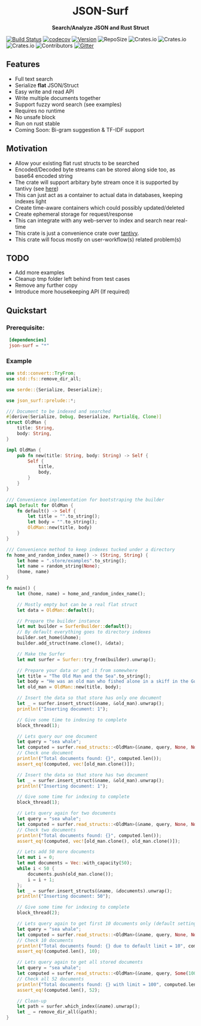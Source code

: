 <div align="center">
 <p><h1>JSON-Surf</h1> </p>
  <p><strong>Search/Analyze JSON and Rust Struct</strong> </p>
</div>

[![Build Status](https://travis-ci.org/sgrust01/json-surf.svg?branch=master)](https://travis-ci.org/sgrust01/json-surf)
[![codecov](https://codecov.io/gh/sgrust01/json-surf/branch/master/graph/badge.svg)](https://codecov.io/gh/sgrust01/json-surf)
[![Version](https://img.shields.io/badge/rustc-1.43.1+-blue.svg)](https://blog.rust-lang.org/2020/05/07/Rust.1.43.1.html) 
![RepoSize](https://img.shields.io/github/repo-size/sgrust01/json-surf)
![Crates.io](https://img.shields.io/crates/l/json-surf)
![Crates.io](https://img.shields.io/crates/v/json-surf)
![Crates.io](https://img.shields.io/crates/d/json-surf)
![Contributors](https://img.shields.io/github/contributors/sgrust01/json-surf)
[![Gitter](https://badges.gitter.im/json-surf/community.svg)](https://gitter.im/json-surf/community?utm_source=badge&utm_medium=badge&utm_campaign=pr-badge)


## Features
* Full text search
* Serialize __**flat**__ JSON/Struct
* Easy write and read API
* Write multiple documents together
* Support fuzzy word search (see examples)
* Requires no runtime
* No unsafe block
* Run on rust stable
* Coming Soon: Bi-gram suggestion & TF-IDF support

## Motivation
* Allow your existing flat rust structs to be searched
* Encoded/Decoded byte streams can be stored along side too, as base64 encoded string
* The crate will support arbitary byte stream once it is supported by tantivy (see [here](https://github.com/tantivy-search/tantivy/issues/832))
* This can just act as a container to actual data in databases, keeping indexes light
* Create time-aware containers which could possibly updated/deleted
* Create ephemeral storage for request/response
* This can integrate with any web-server to index and search near real-time
* This crate is just a convenience crate over [tantivy](https://github.com/tantivy-search/tantivy). 
* This crate will focus mostly on user-workflow(s) related problem(s)

## TODO
* Add more examples
* Cleanup tmp folder left behind from test cases
* Remove any further copy
* Introduce more housekeeping API (If required)


## Quickstart

### Prerequisite:

 ```toml
  [dependencies]
  json-surf = "*"
```

### Example
```rust
use std::convert::TryFrom;
use std::fs::remove_dir_all;

use serde::{Serialize, Deserialize};

use json_surf::prelude::*;

/// Document to be indexed and searched
#[derive(Serialize, Debug, Deserialize, PartialEq, Clone)]
struct OldMan {
    title: String,
    body: String,
}

impl OldMan {
    pub fn new(title: String, body: String) -> Self {
        Self {
            title,
            body,
        }
    }
}

/// Convenience implementation for bootstraping the builder
impl Default for OldMan {
    fn default() -> Self {
        let title = "".to_string();
        let body = "".to_string();
        OldMan::new(title, body)
    }
}

/// Convenience method to keep indexes tucked under a directory
fn home_and_random_index_name() -> (String, String) {
    let home = ".store/examples".to_string();
    let name = random_string(None);
    (home, name)
}

fn main() {
    let (home, name) = home_and_random_index_name();

    // Mostly empty but can be a real flat struct
    let data = OldMan::default();

    // Prepare the builder instance
    let mut builder = SurferBuilder::default();
    // By default everything goes to directory indexes
    builder.set_home(&home);
    builder.add_struct(name.clone(), &data);

    // Make the Surfer
    let mut surfer = Surfer::try_from(builder).unwrap();

    // Prepare your data or get it from somewhere
    let title = "The Old Man and the Sea".to_string();
    let body = "He was an old man who fished alone in a skiff in the Gulf Stream and he had gone eighty-four days now without taking a fish.".to_string();
    let old_man = OldMan::new(title, body);

    // Insert the data so that store has only one document
    let _ = surfer.insert_struct(&name, &old_man).unwrap();
    println!("Inserting document: 1");

    // Give some time to indexing to complete
    block_thread(1);

    // Lets query our one document
    let query = "sea whale";
    let computed = surfer.read_structs::<OldMan>(&name, query, None, None).unwrap().unwrap();
    // Check one document
    println!("Total documents found: {}", computed.len());
    assert_eq!(computed, vec![old_man.clone()]);

    // Insert the data so that store has two document
    let _ = surfer.insert_struct(&name, &old_man).unwrap();
    println!("Inserting document: 1");

    // Give some time for indexing to complete
    block_thread(1);

    // Lets query again for two documents
    let query = "sea whale";
    let computed = surfer.read_structs::<OldMan>(&name, query, None, None).unwrap().unwrap();
    // Check two documents
    println!("Total documents found: {}", computed.len());
    assert_eq!(computed, vec![old_man.clone(), old_man.clone()]);

    // Lets add 50 more documents
    let mut i = 0;
    let mut documents = Vec::with_capacity(50);
    while i < 50 {
        documents.push(old_man.clone());
        i = i + 1;
    };
    let _ = surfer.insert_structs(&name, &documents).unwrap();
    println!("Inserting document: 50");

    // Give some time for indexing to complete
    block_thread(2);

    // Lets query again to get first 10 documents only (default settings)
    let query = "sea whale";
    let computed = surfer.read_structs::<OldMan>(&name, query, None, None).unwrap().unwrap();
    // Check 10 documents
    println!("Total documents found: {} due to default limit = 10", computed.len());
    assert_eq!(computed.len(), 10);

    // Lets query again to get all stored documents
    let query = "sea whale";
    let computed = surfer.read_structs::<OldMan>(&name, query, Some(100), None).unwrap().unwrap();
    // Check all 52 documents
    println!("Total documents found: {} with limit = 100", computed.len());
    assert_eq!(computed.len(), 52);

    // Clean-up
    let path = surfer.which_index(&name).unwrap();
    let _ = remove_dir_all(&path);
}
```
